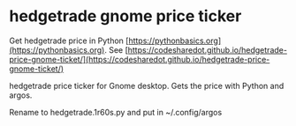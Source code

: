 # hedgetrade gnome price ticker

Get hedgetrade price in Python [https://pythonbasics.org](https://pythonbasics.org).
See [https://codesharedot.github.io/hedgetrade-price-gnome-ticket/](https://codesharedot.github.io/hedgetrade-price-gnome-ticket/)

hedgetrade price ticker for Gnome desktop. Gets the price with Python and argos.

Rename to hedgetrade.1r60s.py and put in ~/.config/argos
